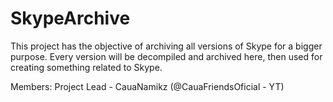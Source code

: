 # SkypeArchive
This project has the objective of archiving all versions of Skype for a bigger purpose.
Every version will be decompiled and archived here, then used for creating something related to Skype.

Members:
Project Lead - CauaNamikz (@CauaFriendsOficial - YT)
